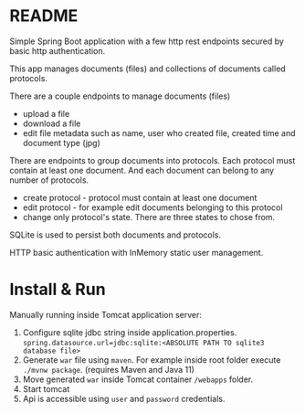 # README

Simple Spring Boot application with a few http rest endpoints secured by basic http authentication.

This app manages documents (files) and collections of documents called protocols.

There are a couple endpoints to manage documents (files)
- upload a file
- download a file
- edit file metadata such as name, user who created file, created time and document type (jpg)

There are endpoints to group documents into protocols. 
Each protocol must contain at least one document. 
And each document can belong to any number of protocols.

- create protocol - protocol must contain at least one document
- edit protocol - for example edit documents belonging to this protocol
- change only protocol's state. There are three states to chose from.


SQLite is used to persist both documents and protocols.

HTTP basic authentication with InMemory static user management.

# Install & Run
Manually running inside Tomcat application server:

1. Configure sqlite jdbc string inside application.properties.
`spring.datasource.url=jdbc:sqlite:<ABSOLUTE PATH TO sqlite3 database file>`
2. Generate `war` file using `maven`. For example inside root folder execute `./mvnw package`. (requires Maven and Java 11)
3. Move generated `war` inside Tomcat container `/webapps` folder.
4. Start tomcat
5. Api is accessible using `user` and `password` credentials.



